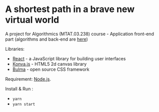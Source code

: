 # A shortest path in a brave new virtual world

A project for Algorithmics (MTAT.03.238) course - Application front-end part (algorithms and back-end are [here](https://github.com/Fronox/alg-project-backend))

Libraries:
- [React](https://reactjs.org/) - a JavaScript library for building user interfaces
- [Konva.js](https://konvajs.org/) - HTML5 2d canvas library
- [Bulma](https://bulma.io/) - open source CSS framework

Requirement: [Node.js](https://nodejs.org/en/).

Install & Run :
- `yarn`
- `yarn start`
